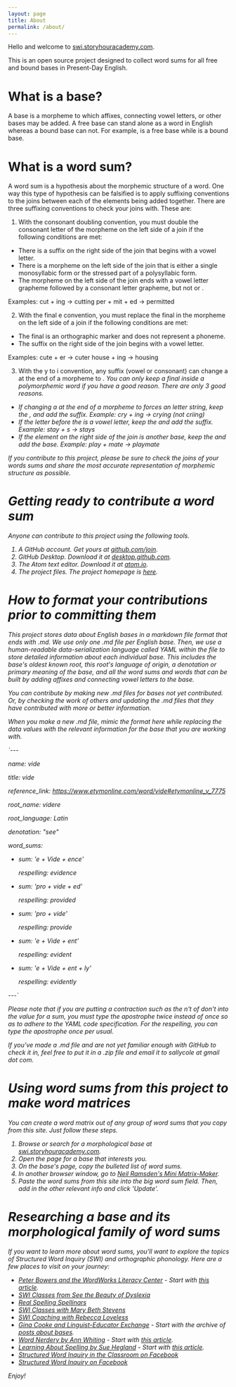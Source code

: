 ```yaml
---
layout: page
title: About
permalink: /about/
---
```


Hello and welcome to [swi.storyhouracademy.com](https://swi.storyhouracademy.com).

This is an open source project designed to collect word sums for all free and bound bases in Present-Day English.

# What is a base?

A base is a morpheme to which affixes, connecting vowel letters, or other bases may be added. A free base can stand alone as a word in English whereas a bound base can not. For example, <do> is a free base while <pter> is a bound base.

# What is a word sum?

A word sum is a hypothesis about the morphemic structure of a word. One way this type of hypothesis can be falsified is to apply suffixing conventions to the joins between each of the elements being added together. There are three suffixing conventions to check your joins with. These are:

1. With the consonant doubling convention, you must double the consonant letter of the morpheme on the left side of a join if the following conditions are met:

  * There is a suffix on the right side of the join that begins with a vowel letter.
  * There is a morpheme on the left side of the join that is either a single monosyllabic form or the stressed part of a polysyllabic form.
  * The morpheme on the left side of the join ends with a vowel letter grapheme followed by a consonant letter grapheme, but not <w> or <x>.

Examples:
cut + ing -> cutting
per + mit + ed -> permitted

2. With the final e convention, you must replace the final <e> in the morpheme on the left side of a join if the following conditions are met:

  * The final <e> is an orthographic marker and does not represent a phoneme.
  * The suffix on the right side of the join begins with a vowel letter.

Examples:
cute + er -> cuter
house + ing -> housing

3. With the y to i convention, any suffix (vowel or consonant) can change a <y> at the end of a morpheme to <i>. You can only keep a final <y> inside a polymorphemic word if you have a good reason. There are only 3 good reasons.

  * If changing a <y> at the end of a morpheme to <i> forces an <ii> letter string, keep the <y>, and add the suffix. Example: cry + ing -> crying (not criing)
  * If the letter before the <y> is a vowel letter, keep the <y> and add the suffix. Example: stay + s -> stays
  * If the element on the right side of the join is another base, keep the <y> and add the base. Example: play + mate -> playmate

If you contribute to this project, please be sure to check the joins of your words sums and share the most accurate representation of morphemic structure as possible.

# Getting ready to contribute a word sum

Anyone can contribute to this project using the following tools.

1. A GitHub account. Get yours at [github.com/join](https://github.com/join).
2. GitHub Desktop. Download it at [desktop.github.com](https://desktop.github.com).
3. The Atom text editor. Download it at [atom.io](https://atom.io).
4. The project files. The project homepage is [here](https://github.com/sallycole/sallycole.github.io).

# How to format your contributions prior to committing them

This project stores data about English bases in a markdown file format that ends with .md. We use only one .md file per English base. Then, we use a human-readable data-serialization language called YAML within the file to store detailed information about each individual base. This includes the base's oldest known root, this root's language of origin, a denotation or primary meaning of the base, and all the word sums and words that can be built by adding affixes and connecting vowel letters to the base.

You can contribute by making new .md files for bases not yet contributed. Or, by checking the work of others and updating the .md files that they have contributed with more or better information.

When you make a new .md file, mimic the format here while replacing the data values with the relevant information for the base that you are working with.

`---

name: vide

title: vide

reference_link: https://www.etymonline.com/word/vide#etymonline_v_7775

root_name: videre

root_language: Latin

denotation: "see"

word_sums:

- sum: 'e + Vide + ence'

  respelling: evidence

- sum: 'pro + vide + ed'

  respelling: provided

- sum: 'pro + vide'

  respelling: provide

- sum: 'e + Vide + ent'

  respelling: evident

- sum: 'e + Vide + ent + ly'

  respelling: evidently

---`

Please note that if you are putting a contraction such as the n't of don't into the value for a sum, you must type the apostrophe twice instead of once so as to adhere to the YAML code specification. For the respelling, you can type the apostrophe once per usual.

If you've made a .md file and are not yet familiar enough with GitHub to check it in, feel free to put it in a .zip file and email it to sallycole at gmail dot com.

# Using word sums from this project to make word matrices

You can create a word matrix out of any group of word sums that you copy from this site. Just follow these steps.

1. Browse or search for a morphological base at [swi.storyhouracademy.com](https://swi.storyhouracademy.com).
2. Open the page for a base that interests you.
2. On the base's page, copy the bulleted list of word sums.
3. In another browser window, go to [Neil Ramsden's Mini Matrix-Maker](http://www.neilramsden.co.uk/spelling/matrix/temp/index.html).
4. Paste the word sums from this site into the big word sum field. Then, add in the other relevant info and click 'Update'.

# Researching a base and its morphological family of word sums

If you want to learn more about word sums, you'll want to explore the topics of Structured Word Inquiry (SWI) and orthographic phonology. Here are a few places to visit on your journey:

* [Peter Bowers and the WordWorks Literacy Center](http://wordworkskingston.com/WordWorks/Home.html) - Start with [this article](http://www.wordworkskingston.com/WordWorks/Structured_Word_Inquiry.html).
* [SWI Classes from See the Beauty of Dyslexia](https://www.seethebeautyindyslexia.com/swi-classes.html)
* [Real Spelling Spellinars](http://www.realspelling.fr/Welcome_to_Real_Spelling/Spellinars.html)
* [SWI Classes with Mary Beth Stevens](http://mbsteven.edublogs.org/swi-class/)
* [SWI Coaching with Rebecca Loveless](http://rebeccaloveless.com/)
* [Gina Cooke and Linguist-Educator Exchange](https://linguisteducatorexchange.com/) - Start with the archive of [posts about bases](https://linguisteducatorexchange.com/category/linguistic-evidence/morphology/bases/).
* [Word Nerdery by Ann Whiting](https://wordinquiry.wordpress.com/) - Start with [this article](https://wordinquiry.wordpress.com/2017/08/03/finding-our-way-in-the-world/).
* [Learning About Spelling by Sue Hegland](https://learningaboutspelling.com/) - Start with [this article](https://learningaboutspelling.com/2018/11/06/comprehending-spelling/).
* [Structured Word Inquiry in the Classroom on Facebook](https://www.facebook.com/groups/107360163171766/)
* [Structured Word Inquiry on Facebook](https://www.facebook.com/groups/StructuredWordInquiry/)

Enjoy!
